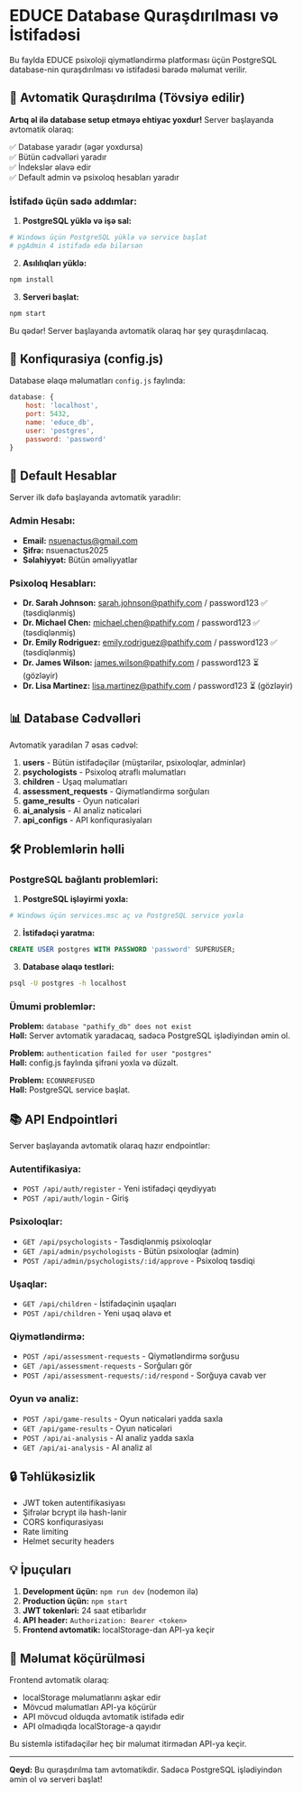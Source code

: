 # EDUCE Database Quraşdırılması və İstifadəsi

Bu faylda EDUCE psixoloji qiymətləndirmə platforması üçün PostgreSQL database-nin quraşdırılması və istifadəsi barədə məlumat verilir.

## 🚀 Avtomatik Quraşdırılma (Tövsiyə edilir)

**Artıq əl ilə database setup etməyə ehtiyac yoxdur!** Server başlayanda avtomatik olaraq:

✅ Database yaradır (əgər yoxdursa)  
✅ Bütün cədvəlləri yaradır  
✅ İndekslər əlavə edir  
✅ Default admin və psixoloq hesabları yaradır  

### İstifadə üçün sadə addımlar:

1. **PostgreSQL yüklə və işə sal:**
```bash
# Windows üçün PostgreSQL yüklə və service başlat
# pgAdmin 4 istifadə edə bilərsən
```

2. **Asılılıqları yüklə:**
```bash
npm install
```

3. **Serveri başlat:**
```bash
npm start
```

Bu qədər! Server başlayanda avtomatik olaraq hər şey quraşdırılacaq.

## 🔧 Konfiqurasiya (config.js)

Database əlaqə məlumatları `config.js` faylında:

```javascript
database: {
    host: 'localhost',
    port: 5432,
    name: 'educe_db',
    user: 'postgres',
    password: 'password'
}
```

## 🔐 Default Hesablar

Server ilk dəfə başlayanda avtomatik yaradılır:

### Admin Hesabı:
- **Email:** nsuenactus@gmail.com
- **Şifrə:** nsuenactus2025
- **Səlahiyyət:** Bütün əməliyyatlar

### Psixoloq Hesabları:
- **Dr. Sarah Johnson:** sarah.johnson@pathify.com / password123 ✅ (təsdiqlənmiş)
- **Dr. Michael Chen:** michael.chen@pathify.com / password123 ✅ (təsdiqlənmiş)
- **Dr. Emily Rodriguez:** emily.rodriguez@pathify.com / password123 ✅ (təsdiqlənmiş)
- **Dr. James Wilson:** james.wilson@pathify.com / password123 ⏳ (gözləyir)
- **Dr. Lisa Martinez:** lisa.martinez@pathify.com / password123 ⏳ (gözləyir)

## 📊 Database Cədvəlləri

Avtomatik yaradılan 7 əsas cədvəl:

1. **users** - Bütün istifadəçilər (müştərilər, psixoloqlar, adminlər)
2. **psychologists** - Psixoloq ətraflı məlumatları
3. **children** - Uşaq məlumatları
4. **assessment_requests** - Qiymətləndirmə sorğuları
5. **game_results** - Oyun nəticələri
6. **ai_analysis** - AI analiz nəticələri
7. **api_configs** - API konfiqurasiyaları

## 🛠️ Problemlərin həlli

### PostgreSQL bağlantı problemləri:

1. **PostgreSQL işləyirmi yoxla:**
```bash
# Windows üçün services.msc aç və PostgreSQL service yoxla
```

2. **İstifadəçi yaratma:**
```sql
CREATE USER postgres WITH PASSWORD 'password' SUPERUSER;
```

3. **Database əlaqə testləri:**
```bash
psql -U postgres -h localhost
```

### Ümumi problemlər:

**Problem:** `database "pathify_db" does not exist`  
**Həll:** Server avtomatik yaradacaq, sadəcə PostgreSQL işlədiyindən əmin ol.

**Problem:** `authentication failed for user "postgres"`  
**Həll:** config.js faylında şifrəni yoxla və düzəlt.

**Problem:** `ECONNREFUSED`  
**Həll:** PostgreSQL service başlat.

## 📚 API Endpointləri

Server başlayanda avtomatik olaraq hazır endpointlər:

### Autentifikasiya:
- `POST /api/auth/register` - Yeni istifadəçi qeydiyyatı
- `POST /api/auth/login` - Giriş

### Psixoloqlar:
- `GET /api/psychologists` - Təsdiqlənmiş psixoloqlar
- `GET /api/admin/psychologists` - Bütün psixoloqlar (admin)
- `POST /api/admin/psychologists/:id/approve` - Psixoloq təsdiqi

### Uşaqlar:
- `GET /api/children` - İstifadəçinin uşaqları
- `POST /api/children` - Yeni uşaq əlavə et

### Qiymətləndirmə:
- `POST /api/assessment-requests` - Qiymətləndirmə sorğusu
- `GET /api/assessment-requests` - Sorğuları gör
- `POST /api/assessment-requests/:id/respond` - Sorğuya cavab ver

### Oyun və analiz:
- `POST /api/game-results` - Oyun nəticələri yadda saxla
- `GET /api/game-results` - Oyun nəticələri
- `POST /api/ai-analysis` - AI analiz yadda saxla
- `GET /api/ai-analysis` - AI analiz al

## 🔒 Təhlükəsizlik

- JWT token autentifikasiyası
- Şifrələr bcrypt ilə hash-lənir
- CORS konfiqurasiyası
- Rate limiting
- Helmet security headers

## 💡 İpuçuları

1. **Development üçün:** `npm run dev` (nodemon ilə)
2. **Production üçün:** `npm start`
3. **JWT tokenləri:** 24 saat etibarlıdır
4. **API header:** `Authorization: Bearer <token>`
5. **Frontend avtomatik:** localStorage-dan API-ya keçir

## 🔄 Məlumat köçürülməsi

Frontend avtomatik olaraq:
- localStorage məlumatlarını aşkar edir
- Mövcud məlumatları API-ya köçürür
- API mövcud olduqda avtomatik istifadə edir
- API olmadıqda localStorage-a qayıdır

Bu sistemlə istifadəçilər heç bir məlumat itirmədən API-ya keçir.

---

**Qeyd:** Bu quraşdırılma tam avtomatikdir. Sadəcə PostgreSQL işlədiyindən əmin ol və serveri başlat! 